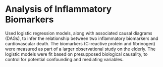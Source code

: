 # Analysis of Inflammatory Biomarkers
Used logistic regression models, along with associated causal diagrams (DAGs), to infer the relationship between two inflammatory biomarkers and cardiovascular death. The biomarkers (C-reactive protein and fibrinogen) were measured as part of a larger observational study on the elderly. The logistic models were fit based on presupposed biological causality, to control for potential confounding and mediating variables.

